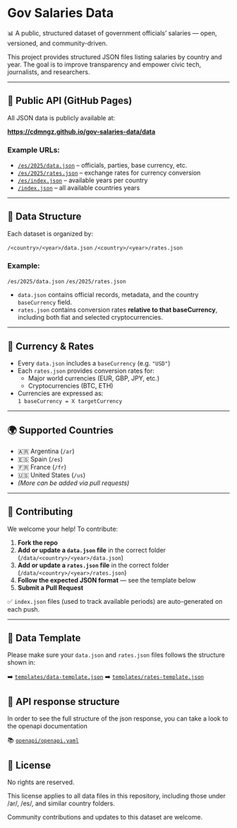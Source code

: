 # Gov Salaries Data

📊 A public, structured dataset of government officials’ salaries — open, versioned, and community-driven.

This project provides structured JSON files listing salaries by country and year. The goal is to improve transparency and empower civic tech, journalists, and researchers.

---

## 🔗 Public API (GitHub Pages)

All JSON data is publicly available at:

**https://cdmngz.github.io/gov-salaries-data/data**

### Example URLs:

- [`/es/2025/data.json`](https://cdmngz.github.io/gov-salaries-data/data/es/2025/data.json) – officials, parties, base currency, etc.
- [`/es/2025/rates.json`](https://cdmngz.github.io/gov-salaries-data/data/es/2025/rates.json) – exchange rates for currency conversion
- [`/es/index.json`](https://cdmngz.github.io/gov-salaries-data/data/es/index.json) – available years per country
- [`/index.json`](https://cdmngz.github.io/gov-salaries-data/data/index.json) – all available countries years

---

## 📂 Data Structure

Each dataset is organized by:

`/<country>/<year>/data.json`
`/<country>/<year>/rates.json`

### Example:

`/es/2025/data.json`
`/es/2025/rates.json`

- `data.json` contains official records, metadata, and the country `baseCurrency` field.
- `rates.json` contains conversion rates **relative to that baseCurrency**, including both fiat and selected cryptocurrencies.

---

## 💱 Currency & Rates

- Every `data.json` includes a `baseCurrency` (e.g. `"USD"`)
- Each `rates.json` provides conversion rates for:
  - Major world currencies (EUR, GBP, JPY, etc.)
  - Cryptocurrencies (BTC, ETH)
- Currencies are expressed as:  
  `1 baseCurrency = X targetCurrency`

---

## 🌍 Supported Countries

- 🇦🇷 Argentina (`/ar`)
- 🇪🇸 Spain (`/es`)
- 🇫🇷 France (`/fr`)
- 🇺🇸 United States (`/us`)
- _(More can be added via pull requests)_

---

## 🤝 Contributing

We welcome your help! To contribute:

1. **Fork the repo**
2. **Add or update a `data.json` file** in the correct folder (`/data/<country>/<year>/data.json`)
3. **Add or update a `rates.json` file** in the correct folder (`/data/<country>/<year>/rates.json`)
4. **Follow the expected JSON format** — see the template below
5. **Submit a Pull Request**

✅ `index.json` files (used to track available periods) are auto-generated on each push.

---

## 🧾 Data Template

Please make sure your `data.json` and `rates.json` files follows the structure shown in:

➡️ [`templates/data-template.json`](templates/data-template.json)
➡️ [`templates/rates-template.json`](templates/rates-template.json)

## 🤖 API response structure

In order to see the full structure of the json response, you can take a look to the openapi documentation

📚 [`openapi/openapi.yaml`](openapi/openapi.yaml)

## 📜 License

No rights are reserved.

This license applies to all data files in this repository, including those under /ar/, /es/, and similar country folders.

Community contributions and updates to this dataset are welcome.
